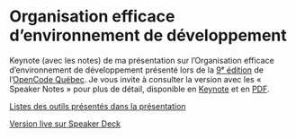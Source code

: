 # Organisation efficace d’environnement de développement

Keynote (avec les notes) de ma présentation sur l’Organisation efficace d’environnement de développement présenté lors de la [9ᵉ édition](http://lanyrd.com/2013/opencodeqc/) de l’[OpenCode Québec](http://opencode.ca). Je vous invite à consulter la version avec les « Speaker Notes » pour plus de détail, disponible en [Keynote](organisation-efficace-environnement-de-developpement.key?raw=true) et en [PDF](organisation-efficace-environnement-de-developpement_speaker-notes.pdf?raw=true).

[Listes des outils présentés dans la présentation](https://pinboard.in/u:jpsirois/t:talk-opencode-organisation-efficace-environnement-de-developpement)

[Version live sur Speaker Deck](https://speakerdeck.com/jpsirois/organisation-efficace-denvironnement-de-developpement)
